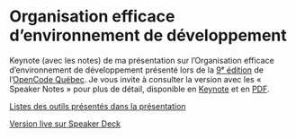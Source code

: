 # Organisation efficace d’environnement de développement

Keynote (avec les notes) de ma présentation sur l’Organisation efficace d’environnement de développement présenté lors de la [9ᵉ édition](http://lanyrd.com/2013/opencodeqc/) de l’[OpenCode Québec](http://opencode.ca). Je vous invite à consulter la version avec les « Speaker Notes » pour plus de détail, disponible en [Keynote](organisation-efficace-environnement-de-developpement.key?raw=true) et en [PDF](organisation-efficace-environnement-de-developpement_speaker-notes.pdf?raw=true).

[Listes des outils présentés dans la présentation](https://pinboard.in/u:jpsirois/t:talk-opencode-organisation-efficace-environnement-de-developpement)

[Version live sur Speaker Deck](https://speakerdeck.com/jpsirois/organisation-efficace-denvironnement-de-developpement)
